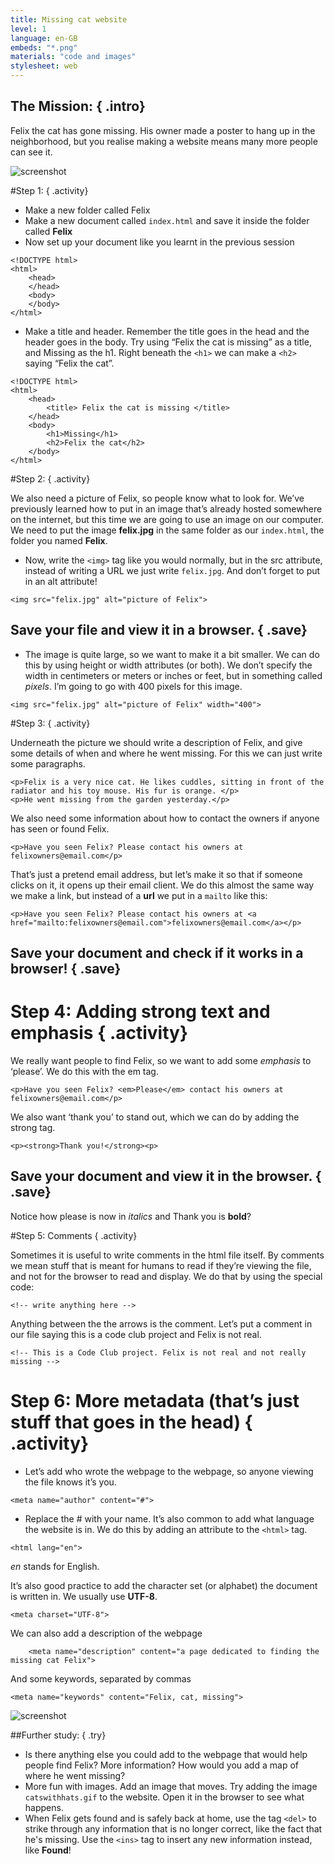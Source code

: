 ```yaml
---
title: Missing cat website
level: 1
language: en-GB
embeds: "*.png"
materials: "code and images"
stylesheet: web
---
```


## __The Mission:__ { .intro}

Felix the cat has gone missing. His owner made a poster to hang up in the neighborhood, but you realise making a website means many more people can see it.

![screenshot](missingcat.png)

#Step 1: { .activity}

+ Make a new folder called Felix
+ Make a new document called `index.html` and save it inside the folder called **Felix**
+ Now set up your document like you learnt in the previous session

```{.language-markup}
<!DOCTYPE html>
<html>
	<head>
	</head>
	<body>
	</body>
</html>
```

+ Make a title and header. Remember the title goes in the head and the header goes in the body. Try using “Felix the cat is missing” as a title, and Missing as the h1. Right beneath the `<h1>` we can make a `<h2>` saying “Felix the cat”.

```{.language-markup}
<!DOCTYPE html>
<html>
	<head>
		<title> Felix the cat is missing </title>
	</head>
	<body>
		<h1>Missing</h1>
		<h2>Felix the cat</h2>
	</body>
</html>
```

#Step 2: { .activity}

We also need a picture of Felix, so people know what to look for. We’ve previously learned how to put in an image that’s already hosted somewhere on the internet, but this time we are going to use an image on our computer. We need to put the image **felix.jpg** in the same folder as our `index.html`, the folder you named **Felix**.

+ Now, write the `<img>` tag like you would normally, but in the src attribute, instead of writing a URL we just write `felix.jpg`. And don’t forget to put in an alt attribute!

```{.language-markup}
<img src="felix.jpg" alt="picture of Felix">
```

## Save your file and view it in a browser. { .save}

+ The image is quite large, so we want to make it a bit smaller. We can do this by using height or width attributes (or both). We don’t specify the width in centimeters or meters or inches or feet, but in something called *pixels*. I’m going to go with 400 pixels for this image.

```{.language-markup}
<img src="felix.jpg" alt="picture of Felix" width="400">
```

#Step 3: { .activity}

Underneath the picture we should write a description of Felix, and give some details of when and where he went missing. For this we can just write some paragraphs.

```{.language-markup}
<p>Felix is a very nice cat. He likes cuddles, sitting in front of the radiator and his toy mouse. His fur is orange. </p>
<p>He went missing from the garden yesterday.</p>
```

We also need some information about how to contact the owners if anyone has seen or found Felix.

```{.language-markup}
<p>Have you seen Felix? Please contact his owners at felixowners@email.com</p>
```

That’s just a pretend email address, but let’s make it so that if someone clicks on it, it opens up their email client. We do this almost the same way we make a link, but instead of a __url__ we put in a `mailto` like this:

```{.language-markup}
<p>Have you seen Felix? Please contact his owners at <a href="mailto:felixowners@email.com">felixowners@email.com</a></p>
```

## Save your document and check if it works in a browser! { .save}

# Step 4: Adding strong text and emphasis { .activity}

We really want people to find Felix, so we want to add some *emphasis* to ‘please’. We do this with the em tag.

```{.language-markup}
<p>Have you seen Felix? <em>Please</em> contact his owners at felixowners@email.com</p>
```

We also want ‘thank you’ to stand out, which we can do by adding the strong tag.

```{.language-markup}
<p><strong>Thank you!</strong><p>
```

## Save your document and view it in the browser. { .save}

Notice how please is now in *italics* and Thank you is **bold**?

#Step 5: Comments { .activity}

Sometimes it is useful to write comments in the html file itself. By comments we mean stuff that is meant for humans to read if they’re viewing the file, and not for the browser to read and display. We do that by using the special code:

```{.language-markup}
<!-- write anything here -->
```

Anything between the the arrows is the comment. Let’s put a comment in our file saying this is a code club project and Felix is not real.

```{.language-markup}
<!-- This is a Code Club project. Felix is not real and not really missing -->
```

# Step 6: More metadata (that’s just stuff that goes in the head) { .activity}

+ Let’s add who wrote the webpage to the webpage, so anyone viewing the file knows it’s you.

```{.language-markup}
<meta name="author" content="#">
```

+ Replace the # with your name. It’s also common to add what language the website is in. We do this by adding an attribute to the `<html>` tag.

```{.language-markup}
<html lang="en">
```

*en* stands for English.

It’s also good practice to add the character set (or alphabet) the document is written in. We usually use __UTF-8__.

```{.language-markup}
<meta charset="UTF-8">
```

We can also add a description of the webpage

```{.language-markup}
	<meta name="description" content="a page dedicated to finding the missing cat Felix">
```

And some keywords, separated by commas

```{.language-markup}
<meta name="keywords" content="Felix, cat, missing">
```

![screenshot](screenshot_jsbin.png)

##Further study: { .try}

+ Is there anything else you could add to the webpage that would help people find Felix? More information? How would you add a map of where he went missing?
+ More fun with images. Add an image that moves. Try adding the image `catswithhats.gif` to the website. Open it in the browser to see what happens.
+ When Felix gets found and is safely back at home, use the tag `<del>` to strike through any information that is no longer correct, like the fact that he's missing. Use the `<ins>` tag to insert any new information instead, like __Found__!
